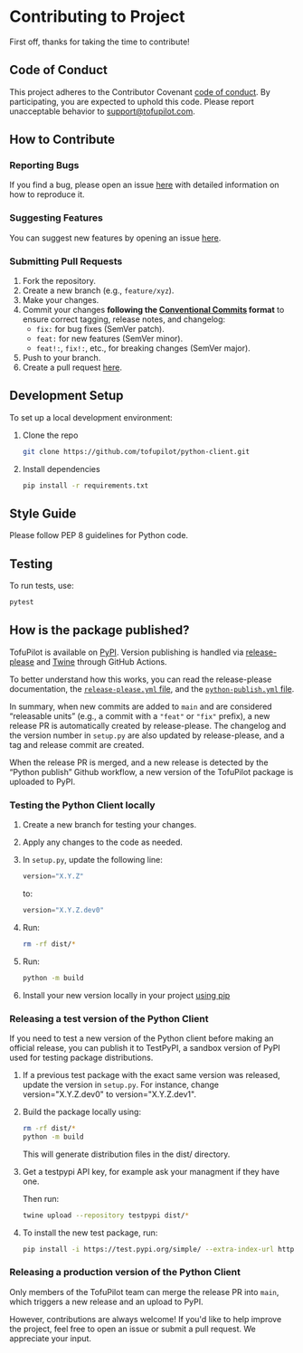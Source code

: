 # Contributing to Project

First off, thanks for taking the time to contribute!

## Code of Conduct

This project adheres to the Contributor Covenant [code of conduct](CODE_OF_CONDUCT.md). By participating, you are expected to uphold this code. Please report unacceptable behavior to support@tofupilot.com.

## How to Contribute

### Reporting Bugs

If you find a bug, please open an issue [here](https://github.com/tofupilot/python-client/issues) with detailed information on how to reproduce it.

### Suggesting Features

You can suggest new features by opening an issue [here](https://github.com/tofupilot/python-client/issues).

### Submitting Pull Requests

1. Fork the repository.
2. Create a new branch (e.g., `feature/xyz`).
3. Make your changes.
4. Commit your changes **following the [Conventional Commits](https://www.conventionalcommits.org/en/v1.0.0/) format** to ensure correct tagging, release notes, and changelog:
   - `fix:` for bug fixes (SemVer patch).
   - `feat:` for new features (SemVer minor).
   - `feat!:`, `fix!:`, etc., for breaking changes (SemVer major).
5. Push to your branch.
6. Create a pull request [here](https://github.com/tofupilot/python-client/pulls).

## Development Setup

To set up a local development environment:

1. Clone the repo
   ```bash
   git clone https://github.com/tofupilot/python-client.git
   ```
2. Install dependencies
   ```bash
   pip install -r requirements.txt
   ```

## Style Guide

Please follow PEP 8 guidelines for Python code.

## Testing

To run tests, use:

```bash
pytest
```

## How is the package published?

TofuPilot is available on [PyPI](https://pypi.org/project/tofupilot/). Version publishing is handled via [release-please](https://github.com/googleapis/release-please) and [Twine](https://twine.readthedocs.io/en/stable/) through GitHub Actions.

To better understand how this works, you can read the release-please documentation, the [`release-please.yml` file](https://github.com/tofupilot/python-client/blob/main/.github/workflows/release-please.yml), and the [`python-publish.yml` file](https://github.com/tofupilot/python-client/blob/main/.github/workflows/python-publish.yml).

In summary, when new commits are added to `main` and are considered “releasable units” (e.g., a commit with a `"feat"` or `"fix"` prefix), a new release PR is automatically created by release-please. The changelog and the version number in `setup.py` are also updated by release-please, and a tag and release commit are created.

When the release PR is merged, and a new release is detected by the “Python publish” Github workflow, a new version of the TofuPilot package is uploaded to PyPI.

### Testing the Python Client locally

1. Create a new branch for testing your changes.  
2. Apply any changes to the code as needed.  
3. In `setup.py`, update the following line:  
   ```python
   version="X.Y.Z"
   ```  
   to:  
   ```python
   version="X.Y.Z.dev0"
   ```

4. Run:  
   ```sh
   rm -rf dist/*
   ```

5. Run:  
   ```sh
   python -m build
   ```

6. Install your new version locally in your project [using pip](https://packaging.python.org/en/latest/tutorials/installing-packages/#installing-from-a-local-src-tree)

### Releasing a test version of the Python Client

If you need to test a new version of the Python client before making an official release, you can publish it to TestPyPI, a sandbox version of PyPI used for testing package distributions.

1. If a previous test package with the exact same version was released, update the version in `setup.py`. For instance, change version="X.Y.Z.dev0" to version="X.Y.Z.dev1".
2. Build the package locally using:
   ```sh
   rm -rf dist/*
   python -m build
   ```
   This will generate distribution files in the dist/ directory.

3. Get a testpypi API key, for example ask your managment if they have one.

   Then run:
   ```sh
   twine upload --repository testpypi dist/*
   ```
 
4. To install the new test package, run:
   ```sh
   pip install -i https://test.pypi.org/simple/ --extra-index-url https://pypi.org/simple/ tofupilot==<exact-version>
   ```

### Releasing a production version of the Python Client

Only members of the TofuPilot team can merge the release PR into `main`, which triggers a new release and an upload to PyPI.

However, contributions are always welcome! If you'd like to help improve the project, feel free to open an issue or submit a pull request. We appreciate your input.